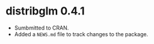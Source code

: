 # distribglm 0.4.1

* Sumbmitted to CRAN.
* Added a `NEWS.md` file to track changes to the package.

